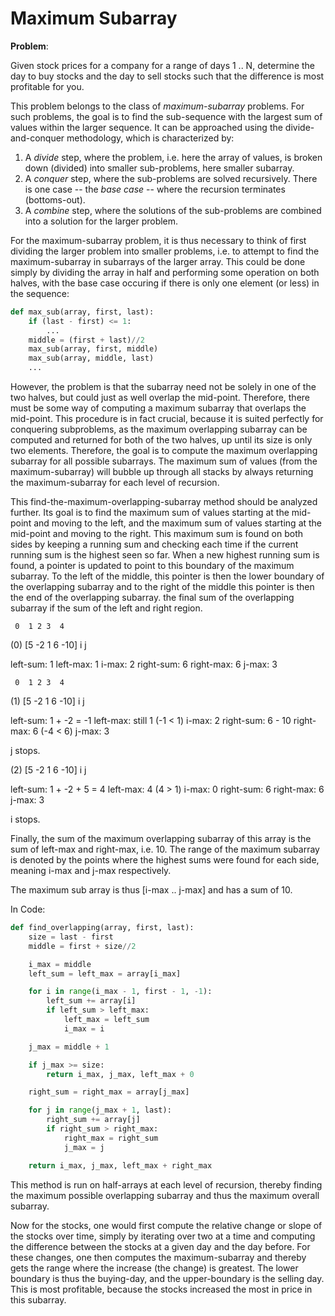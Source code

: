 # Maximum Subarray

__Problem__:

Given stock prices for a company for a range of days 1 .. N, determine the day to buy stocks and the day to sell stocks such that the difference is most profitable for you.

This problem belongs to the class of *maximum-subarray* problems. For such problems, the goal is to find the sub-sequence with the largest sum of values within the larger sequence. It can be approached using the divide-and-conquer methodology, which is characterized by:

1. A *divide* step, where the problem, i.e. here the array of values, is broken down (divided) into smaller sub-problems, here smaller subarray.
2. A *conquer* step, where the sub-problems are solved recursively. There is one case -- the *base case* -- where the recursion terminates (bottoms-out).
3. A *combine* step, where the solutions of the sub-problems are combined into a solution for the larger problem.

For the maximum-subarray problem, it is thus necessary to think of first dividing the larger problem into smaller problems, i.e. to attempt to find the maximum-subarray in subarrays of the larger array. This could be done simply by dividing the array in half and performing some operation on both halves, with the base case occuring if there is only one element (or less) in the sequence:

```Python
def max_sub(array, first, last):
	if (last - first) <= 1:
		...
	middle = (first + last)//2
	max_sub(array, first, middle)
	max_sub(array, middle, last)
	...
```

However, the problem is that the subarray need not be solely in one of the two halves, but could just as well overlap the mid-point. Therefore, there must be some way of computing a maximum subarray that overlaps the mid-point. This procedure is in fact crucial, because it is suited perfectly for conquering subproblems, as the maximum overlapping subarray can be computed and returned for both of the two halves, up until its size is only two elements. Therefore, the goal is to compute the maximum overlapping subarray for all possible subarrays. The maximum sum of values (from the maximum-subarray) will bubble up through all stacks by always returning the maximum-subarray for each level of recursion.

This find-the-maximum-overlapping-subarray method should be analyzed further. Its goal is to find the maximum sum of values starting at the mid-point and moving to the left, and the maximum sum of values starting at the mid-point and moving to the right. This maximum sum is found on both sides by keeping a running sum and checking each time if the current running sum is the highest seen so far. When a new highest running sum is found, a pointer is updated to point to this boundary of the maximum subarray. To the left of the middle, this pointer is then the lower boundary of the overlapping subarray and to the right of the middle this pointer is then the end of the overlapping subarray. the final sum of the overlapping subarray if the sum of the left and right region.

     0  1 2 3  4
(0) [5 -2 1 6 -10]
	      i j

left-sum: 1
left-max: 1
i-max: 2
right-sum: 6
right-max: 6
j-max: 3

	 0  1 2 3  4
(1) [5 -2 1 6 -10]
	    i      j

left-sum: 1 + -2 = -1
left-max: still 1 (-1 < 1)
i-max: 2
right-sum: 6 - 10
right-max: 6 (-4 < 6)
j-max: 3

j stops.

(2) [5 -2 1 6 -10]
	 i         j

left-sum: 1 + -2 + 5 = 4
left-max: 4 (4 > 1)
i-max: 0
right-sum: 6
right-max: 6
j-max: 3

i stops.

Finally, the sum of the maximum overlapping subarray of this array is the sum of left-max and right-max, i.e. 10. The range of the maximum subarray is denoted by the points where the highest sums were found for each side, meaning i-max and j-max respectively.

The maximum sub array is thus [i-max .. j-max] and has a sum of 10.

In Code:

```Python
def find_overlapping(array, first, last):
	size = last - first
	middle = first + size//2

	i_max = middle
	left_sum = left_max = array[i_max]

	for i in range(i_max - 1, first - 1, -1):
		left_sum += array[i]
		if left_sum > left_max:
			left_max = left_sum
			i_max = i

	j_max = middle + 1

	if j_max >= size:
		return i_max, j_max, left_max + 0

	right_sum = right_max = array[j_max]

	for j in range(j_max + 1, last):
		right_sum += array[j]
		if right_sum > right_max:
			right_max = right_sum
			j_max = j

	return i_max, j_max, left_max + right_max
```

This method is run on half-arrays at each level of recursion, thereby finding the maximum possible overlapping subarray and thus the maximum overall subarray.

Now for the stocks, one would first compute the relative change or slope of the stocks over time, simply by iterating over two at a time and computing the difference between the stocks at a given day and the day before. For these changes, one then computes the maximum-subarray and thereby gets the range where the increase (the change) is greatest. The lower boundary is thus the buying-day, and the upper-boundary is the selling day. This is most profitable, because the stocks increased the most in price in this subarray.
